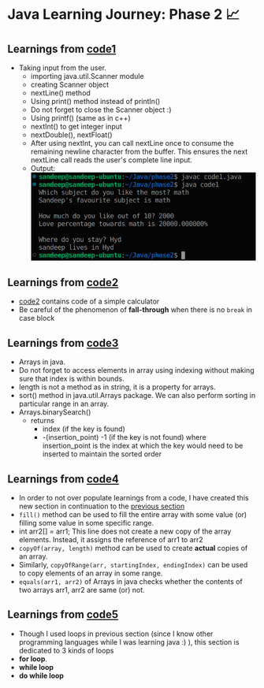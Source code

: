 # Java Learning Journey: Phase 2 📈

## Learnings from [code1](code1.java)
* Taking input from the user.
  * importing java.util.Scanner module
  * creating Scanner object
  * nextLine() method 
  * Using print() method instead of println()
  * Do not forget to close the Scanner object :)
  * Using printf() (same as in c++)
  * nextInt() to get integer input
  * nextDouble(), nextFloat()
  * After using nextInt, you can call nextLine once to consume the remaining newline character from the buffer. This ensures the next nextLine call reads the user's complete line input.
  * Output: <br/> ![output1](output1.png)

## Learnings from [code2](code2.java)

* [code2](code2.java) contains code of a simple calculator
* Be careful of the phenomenon of **fall-through** when there is no ```break``` in case block

## Learnings from [code3](code3.java)

* Arrays in java.
* Do not forget to access elements in array using indexing without making sure that index is within bounds.
* length is not a method as in string, it is a property for arrays.
* sort() method in java.util.Arrays package. We can also perform sorting in particular range in an array.
* Arrays.binarySearch()
  * returns
    * index                             (if the key is found)
    * -(insertion_point) -1             (if the key is not found) where insertion_point is the index at which the key would need to be inserted to maintain the sorted order

## Learnings from [code4](code4.java)

* In order to not over populate learnings from a code, I have created this new section in continuation to the [previous section](#Learnings-from-code3)
* ```fill()``` method can be used to fill the entire array with some value (or) filling some value in some specific range.
* int arr2[] = arr1; This line does not create a new copy of the array elements. Instead, it assigns the reference of arr1 to arr2
* ```copyOf(array, length)``` method can be used to create **actual** copies of an array.
* Similarly, ```copyOfRange(arr, startingIndex, endingIndex)``` can be used to copy elements of an array in some range.
* ```equals(arr1, arr2)``` of Arrays in java checks whether the contents of two arrays arr1, arr2 are same (or) not.

## Learnings from [code5](code5.java)

* Though I used loops in previous section (since I know other programming languages while I was learning java :) ), this section is dedicated to 3 kinds of loops
* **for loop**.
* **while loop**
* **do while loop**
